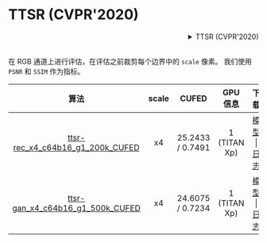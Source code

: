 # TTSR (CVPR'2020)

<!-- [ALGORITHM] -->

<details>
<summary align="right">TTSR (CVPR'2020)</summary>

```bibtex
@inproceedings{yang2020learning,
  title={Learning texture transformer network for image super-resolution},
  author={Yang, Fuzhi and Yang, Huan and Fu, Jianlong and Lu, Hongtao and Guo, Baining},
  booktitle={Proceedings of the IEEE/CVF Conference on Computer Vision and Pattern Recognition},
  pages={5791--5800},
  year={2020}
}
```

</details>

<br/>

在 RGB 通道上进行评估，在评估之前裁剪每个边界中的 `scale` 像素。
我们使用 `PSNR` 和 `SSIM` 作为指标。

|                                         算法                                          | scale |      CUFED       |   GPU 信息   |                                                                                                                         下载                                                                                                                          |
| :-----------------------------------------------------------------------------------: | :---: | :--------------: | :----------: | :---------------------------------------------------------------------------------------------------------------------------------------------------------------------------------------------------------------------------------------------------: |
| [ttsr-rec_x4_c64b16_g1_200k_CUFED](/configs/ttsr/ttsr-rec_x4_c64b16_g1_200k_CUFED.py) |  x4   | 25.2433 / 0.7491 | 1 (TITAN Xp) | [模型](https://download.openmmlab.com/mmediting/restorers/ttsr/ttsr-rec_x4_c64b16_g1_200k_CUFED_20210525-b0dba584.pth) \| [日志](https://download.openmmlab.com/mmediting/restorers/ttsr/ttsr-rec_x4_c64b16_g1_200k_CUFED_20210525-b0dba584.log.json) |
| [ttsr-gan_x4_c64b16_g1_500k_CUFED](/configs/ttsr/ttsr-gan_x4_c64b16_g1_500k_CUFED.py) |  x4   | 24.6075 / 0.7234 | 1 (TITAN Xp) | [模型](https://download.openmmlab.com/mmediting/restorers/ttsr/ttsr-gan_x4_c64b16_g1_500k_CUFED_20210626-2ab28ca0.pth) \| [日志](https://download.openmmlab.com/mmediting/restorers/ttsr/ttsr-gan_x4_c64b16_g1_500k_CUFED_20210626-2ab28ca0.log.json) |

